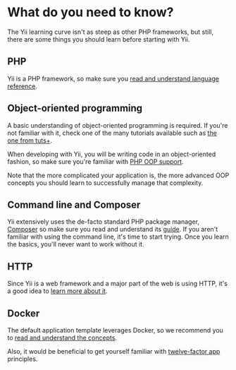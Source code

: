 # What do you need to know?

The Yii learning curve isn't as steep as other PHP frameworks, but still, there are some things you should learn before
starting with Yii.

## PHP

Yii is a PHP framework, so make sure you [read and understand language reference](https://www.php.net/manual/en/langref.php).

## Object-oriented programming

A basic understanding of object-oriented programming is required. If you're not familiar with it, check one of the many
tutorials available such as [the one from tuts+](https://code.tutsplus.com/tutorials/object-oriented-php-for-beginners--net-12762).

When developing with Yii, you will be writing code in an object-oriented fashion, so make sure you're familiar with
[PHP OOP support](https://www.php.net/manual/en/language.oop5.php).

Note that the more complicated your application is, the more advanced OOP concepts you should learn to successfully
manage that complexity.

## Command line and Composer

Yii extensively uses the de-facto standard PHP package manager, [Composer](https://getcomposer.org) so make sure you read
and understand its [guide](https://getcomposer.org/doc/01-basic-usage.md). If you aren't familiar with using
the command line, it's time to start trying. Once you learn the basics, you'll never want to work without it.

## HTTP

Since Yii is a web framework and a major part of the web is using HTTP, it's a good idea to
[learn more about it](https://developer.mozilla.org/en-US/docs/Web/HTTP).

## Docker

The default application template leverages Docker,
so we recommend you to [read and understand the concepts](https://docs.docker.com/get-started/).

Also, it would be beneficial to get yourself familiar with [twelve-factor app](https://12factor.net/) principles.
